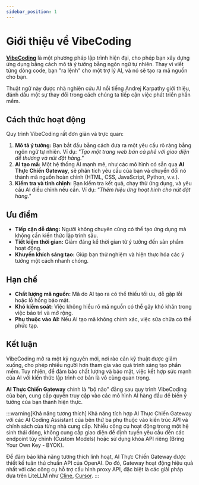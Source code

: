 ```yaml
---
sidebar_position: 1
---
```


# Giới thiệu về VibeCoding

[**VibeCoding**](https://vi.wikipedia.org/wiki/Vibe_coding?utm_source=chatgpt.com) là một phương pháp lập trình hiện đại, cho phép bạn xây dựng ứng dụng bằng cách mô tả ý tưởng bằng ngôn ngữ tự nhiên. Thay vì viết từng dòng code, bạn "ra lệnh" cho một trợ lý AI, và nó sẽ tạo ra mã nguồn cho bạn.

Thuật ngữ này được nhà nghiên cứu AI nổi tiếng Andrej Karpathy giới thiệu, đánh dấu một sự thay đổi trong cách chúng ta tiếp cận việc phát triển phần mềm.

## Cách thức hoạt động

Quy trình VibeCoding rất đơn giản và trực quan:

1.  **Mô tả ý tưởng:** Bạn bắt đầu bằng cách đưa ra một yêu cầu rõ ràng bằng ngôn ngữ tự nhiên. Ví dụ: *"Tạo một trang web bán cà phê với giao diện dễ thương và nút đặt hàng."*
2.  **AI tạo mã:** Một hệ thống AI mạnh mẽ, như các mô hình có sẵn qua **AI Thực Chiến Gateway**, sẽ phân tích yêu cầu của bạn và chuyển đổi nó thành mã nguồn hoàn chỉnh (HTML, CSS, JavaScript, Python, v.v.).
3.  **Kiểm tra và tinh chỉnh:** Bạn kiểm tra kết quả, chạy thử ứng dụng, và yêu cầu AI điều chỉnh nếu cần. Ví dụ: *"Thêm hiệu ứng hoạt hình cho nút đặt hàng."*

## Ưu điểm

-   **Tiếp cận dễ dàng:** Người không chuyên cũng có thể tạo ứng dụng mà không cần kiến thức lập trình sâu.
-   **Tiết kiệm thời gian:** Giảm đáng kể thời gian từ ý tưởng đến sản phẩm hoạt động.
-   **Khuyến khích sáng tạo:** Giúp bạn thử nghiệm và hiện thực hóa các ý tưởng một cách nhanh chóng.

## Hạn chế

-   **Chất lượng mã nguồn:** Mã do AI tạo ra có thể thiếu tối ưu, dễ gặp lỗi hoặc lỗ hổng bảo mật.
-   **Khó kiểm soát:** Việc không hiểu rõ mã nguồn có thể gây khó khăn trong việc bảo trì và mở rộng.
-   **Phụ thuộc vào AI:** Nếu AI tạo mã không chính xác, việc sửa chữa có thể phức tạp.

## Kết luận

VibeCoding mở ra một kỷ nguyên mới, nơi rào cản kỹ thuật được giảm xuống, cho phép nhiều người hơn tham gia vào quá trình sáng tạo phần mềm. Tuy nhiên, để đảm bảo chất lượng và bảo mật, việc kết hợp sức mạnh của AI với kiến thức lập trình cơ bản là vô cùng quan trọng.

**AI Thực Chiến Gateway** chính là "bộ não" đằng sau quy trình VibeCoding của bạn, cung cấp quyền truy cập vào các mô hình AI hàng đầu để biến ý tưởng của bạn thành hiện thực.

:::warning[Khả năng tương thích]
Khả năng tích hợp AI Thực Chiến Gateway với các AI Coding Assistant của bên thứ ba phụ thuộc vào kiến trúc API và chính sách của từng nhà cung cấp. Nhiều công cụ hoạt động trong một hệ sinh thái đóng, không cung cấp giao diện để định tuyến yêu cầu đến các endpoint tùy chỉnh (Custom Models) hoặc sử dụng khóa API riêng (Bring Your Own Key - BYOK).

Để đảm bảo khả năng tương thích linh hoạt, AI Thực Chiến Gateway được thiết kế tuân thủ chuẩn API của OpenAI. Do đó, Gateway hoạt động hiệu quả nhất với các công cụ hỗ trợ cấu hình proxy API, đặc biệt là các giải pháp dựa trên LiteLLM như [Cline](/docs/vibe-coding/cline-integration), [Cursor](/docs/vibe-coding/cursor-integration).
:::

